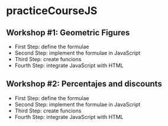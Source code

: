 # practiceCourseJS

## Workshop #1: Geometric Figures

- First Step: define the formulae
- Second Step: implement the formulae in JavaScript
- Third Step: create funcions
- Fourth Step: integrate JavaScript with HTML

## Workshop #2: Percentajes and discounts

- First Step: define the formulae
- Second Step: implement the formulae in JavaScript
- Third Step: create funcions
- Fourth Step: integrate JavaScript with HTML
